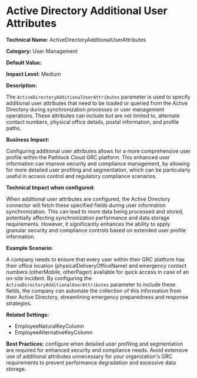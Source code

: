# Active Directory Additional User Attributes

**Technical Name:** ActiveDirectoryAdditionalUserAttributes

**Category:** User Management

**Default Value:**

**Impact Level:** Medium

**Description:**

The `ActiveDirectoryAdditionalUserAttributes` parameter is used to specify additional user attributes that need to be loaded or queried from the Active Directory during synchronization processes or user management operations. These attributes can include but are not limited to, alternate contact numbers, physical office details, postal information, and profile paths.

**Business Impact:**

Configuring additional user attributes allows for a more comprehensive user profile within the Pathlock Cloud GRC platform. This enhanced user information can improve security and compliance management, by allowing for more detailed user profiling and segmentation, which can be particularly useful in access control and regulatory compliance scenarios.

**Technical Impact when configured:**

When additional user attributes are configured, the Active Directory connector will fetch these specified fields during user information synchronization. This can lead to more data being processed and stored, potentially affecting synchronization performance and data storage requirements. However, it significantly enhances the ability to apply granular security and compliance controls based on extended user profile information.

**Example Scenario:**

A company needs to ensure that every user within their GRC platform has their office location (physicalDeliveryOfficeName) and emergency contact numbers (otherMobile, otherPager) available for quick access in case of an on-site incident. By configuring the `ActiveDirectoryAdditionalUserAttributes` parameter to include these fields, the company can automate the collection of this information from their Active Directory, streamlining emergency preparedness and response strategies.

**Related Settings:**

- EmployeeNaturalKeyColumn
- EmployeeAlternativeKeyColumn

**Best Practices:** configure when detailed user profiling and segmentation are required for enhanced security and compliance needs. Avoid extensive use of additional attributes unnecessary for your organization's GRC requirements to prevent performance degradation and excessive data storage.